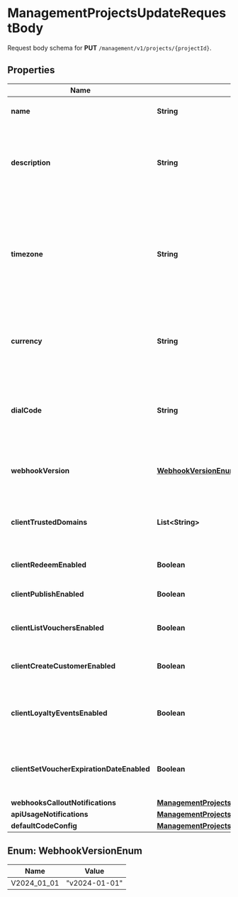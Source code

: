 

# ManagementProjectsUpdateRequestBody

Request body schema for **PUT** `/management/v1/projects/{projectId}`.

## Properties

| Name | Type | Description |
|------------ | ------------- | ------------- |
|**name** | **String** | The name of the project. |
|**description** | **String** | A user-defined description of the project, e.g. its purpose, scope, region. |
|**timezone** | **String** | The time zone in which the project is established. It can be in the GMT format or in accordance with IANA time zone database. |
|**currency** | **String** | The currency used in the project. It is equal to a 3-letter ISO 4217 code. |
|**dialCode** | **String** | The country dial code for the project. It is equal to an ITU country code. |
|**webhookVersion** | [**WebhookVersionEnum**](#WebhookVersionEnum) | The webhook version used in the project. |
|**clientTrustedDomains** | **List&lt;String&gt;** | An array of URL addresses that allow client requests. |
|**clientRedeemEnabled** | **Boolean** | Enables client-side redemption. |
|**clientPublishEnabled** | **Boolean** | Enables client-side publication. |
|**clientListVouchersEnabled** | **Boolean** | Enables client-side listing of vouchers. |
|**clientCreateCustomerEnabled** | **Boolean** | Enables client-side creation of customers. |
|**clientLoyaltyEventsEnabled** | **Boolean** | Enables client-side events for loyalty and referral programs. |
|**clientSetVoucherExpirationDateEnabled** | **Boolean** | Enables client-side setting of voucher expiration date. |
|**webhooksCalloutNotifications** | [**ManagementProjectsUpdateRequestBodyWebhooksCalloutNotifications**](ManagementProjectsUpdateRequestBodyWebhooksCalloutNotifications.md) |  |
|**apiUsageNotifications** | [**ManagementProjectsUpdateRequestBodyApiUsageNotifications**](ManagementProjectsUpdateRequestBodyApiUsageNotifications.md) |  |
|**defaultCodeConfig** | [**ManagementProjectsUpdateRequestBodyDefaultCodeConfig**](ManagementProjectsUpdateRequestBodyDefaultCodeConfig.md) |  |



## Enum: WebhookVersionEnum

| Name | Value |
|---- | -----|
| V2024_01_01 | &quot;v2024-01-01&quot; |



